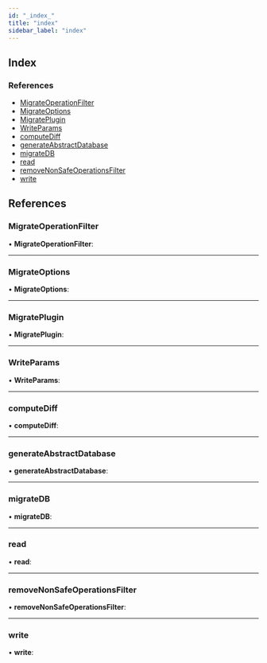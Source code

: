 ```yaml
---
id: "_index_"
title: "index"
sidebar_label: "index"
---
```


## Index

### References

* [MigrateOperationFilter](_index_.md#migrateoperationfilter)
* [MigrateOptions](_index_.md#migrateoptions)
* [MigratePlugin](_index_.md#migrateplugin)
* [WriteParams](_index_.md#writeparams)
* [computeDiff](_index_.md#computediff)
* [generateAbstractDatabase](_index_.md#generateabstractdatabase)
* [migrateDB](_index_.md#migratedb)
* [read](_index_.md#read)
* [removeNonSafeOperationsFilter](_index_.md#removenonsafeoperationsfilter)
* [write](_index_.md#write)

## References

###  MigrateOperationFilter

• **MigrateOperationFilter**:

___

###  MigrateOptions

• **MigrateOptions**:

___

###  MigratePlugin

• **MigratePlugin**:

___

###  WriteParams

• **WriteParams**:

___

###  computeDiff

• **computeDiff**:

___

###  generateAbstractDatabase

• **generateAbstractDatabase**:

___

###  migrateDB

• **migrateDB**:

___

###  read

• **read**:

___

###  removeNonSafeOperationsFilter

• **removeNonSafeOperationsFilter**:

___

###  write

• **write**:
